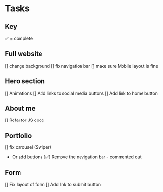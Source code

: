 # Tasks

## Key

✅ = complete

## Full website

[] change background
[] fix navigation bar
[] make sure Mobile layout is fine

## Hero section

[] Animations
[] Add links to social media buttons
[] Add link to home button

## About me

[] Refactor JS code

## Portfolio

[] fix carousel (Swiper)

- Or add buttons
  [✅] Remove the navigation bar - commented out

## Form

[] Fix layout of form
[] Add link to submit button
